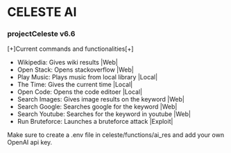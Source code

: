 # CELESTE AI
### projectCeleste v6.6

[+]Current commands and functionalities[+]


* Wikipedia: Gives wiki results                              |Web| 
* Open Stack: Opens stackoverflow                            |Web|
* Play Music: Plays music from local library                 |Local|
* The Time: Gives the current time                           |Local|
* Open Code: Opens the code editoer                          |Local|
* Search Images: Gives image results on the keyword          |Web|
* Search Google: Searches google for the keyword             |Web|
* Search Youtube: Searches for the keyword in youtube        |Web|
* Run Bruteforce: Launches a bruteforce attack               |Exploit|

Make sure to create a .env file in celeste/functions/ai_res and add your own OpenAI api key.
